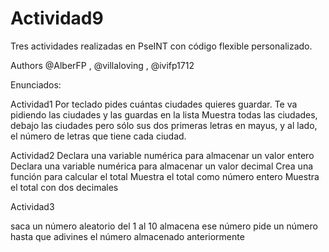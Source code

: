 # Actividad9

Tres actividades realizadas en PseINT con código flexible personalizado. 

Authors @AlberFP , @villaloving , @ivifp1712

Enunciados: 

Actividad1
Por teclado pides cuántas ciudades quieres guardar.
Te va pidiendo las ciudades y las guardas en la lista
Muestra todas las ciudades, debajo las ciudades pero sólo
sus dos primeras letras en mayus, y al lado, el número de 
letras que tiene cada ciudad.


Actividad2
Declara una variable numérica para almacenar un valor entero
Declara una variable numérica para almacenar un valor decimal
Crea una función para calcular el total
Muestra el total como número entero
Muestra el total con dos decimales


Actividad3

saca un número aleatorio del 1 al 10
almacena ese número
pide un número hasta que adivines el número almacenado anteriormente
